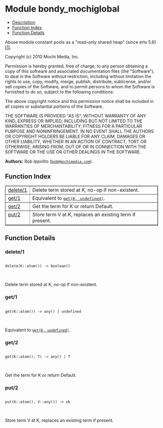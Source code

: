 

# Module bondy_mochiglobal #
* [Description](#description)
* [Function Index](#index)
* [Function Details](#functions)

Abuse module constant pools as a "read-only shared heap" (since erts 5.6)
[[1]](http://www.erlang.org/pipermail/erlang-questions/2009-March/042503.html).

Copyright (c) 2010 Mochi Media, Inc.

Permission is hereby granted, free of charge, to any person obtaining a
copy of this software and associated documentation files (the "Software"),
to deal in the Software without restriction, including without limitation
the rights to use, copy, modify, merge, publish, distribute, sublicense,
and/or sell copies of the Software, and to permit persons to whom the
Software is furnished to do so, subject to the following conditions:

The above copyright notice and this permission notice shall be included in
all copies or substantial portions of the Software.

THE SOFTWARE IS PROVIDED "AS IS", WITHOUT WARRANTY OF ANY KIND, EXPRESS OR
IMPLIED, INCLUDING BUT NOT LIMITED TO THE WARRANTIES OF MERCHANTABILITY,
FITNESS FOR A PARTICULAR PURPOSE AND NONINFRINGEMENT. IN NO EVENT SHALL
THE AUTHORS OR COPYRIGHT HOLDERS BE LIABLE FOR ANY CLAIM, DAMAGES OR OTHER
LIABILITY, WHETHER IN AN ACTION OF CONTRACT, TORT OR OTHERWISE, ARISING
FROM, OUT OF OR IN CONNECTION WITH THE SOFTWARE OR THE USE OR OTHER
DEALINGS IN THE SOFTWARE.

__Authors:__ Bob Ippolito ([`bob@mochimedia.com`](mailto:bob@mochimedia.com)).

<a name="index"></a>

## Function Index ##


<table width="100%" border="1" cellspacing="0" cellpadding="2" summary="function index"><tr><td valign="top"><a href="#delete-1">delete/1</a></td><td>Delete term stored at K, no-op if non-existent.</td></tr><tr><td valign="top"><a href="#get-1">get/1</a></td><td>Equivalent to <a href="#get-2"><tt>get(K, undefined)</tt></a>.</td></tr><tr><td valign="top"><a href="#get-2">get/2</a></td><td>Get the term for K or return Default.</td></tr><tr><td valign="top"><a href="#put-2">put/2</a></td><td>Store term V at K, replaces an existing term if present.</td></tr></table>


<a name="functions"></a>

## Function Details ##

<a name="delete-1"></a>

### delete/1 ###

<pre><code>
delete(K::atom()) -&gt; boolean()
</code></pre>
<br />

Delete term stored at K, no-op if non-existent.

<a name="get-1"></a>

### get/1 ###

<pre><code>
get(K::atom()) -&gt; any() | undefined
</code></pre>
<br />

Equivalent to [`get(K, undefined)`](#get-2).

<a name="get-2"></a>

### get/2 ###

<pre><code>
get(K::atom(), T) -&gt; any() | T
</code></pre>
<br />

Get the term for K or return Default.

<a name="put-2"></a>

### put/2 ###

<pre><code>
put(K::atom(), V::any()) -&gt; ok
</code></pre>
<br />

Store term V at K, replaces an existing term if present.

